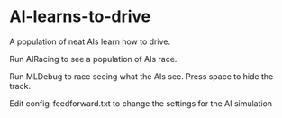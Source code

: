 # AI-learns-to-drive

A population of neat AIs learn how to drive.

Run AIRacing to see a population of AIs race.

Run MLDebug to race seeing what the AIs see. Press space to hide the track.

Edit config-feedforward.txt to change the settings for the AI simulation
